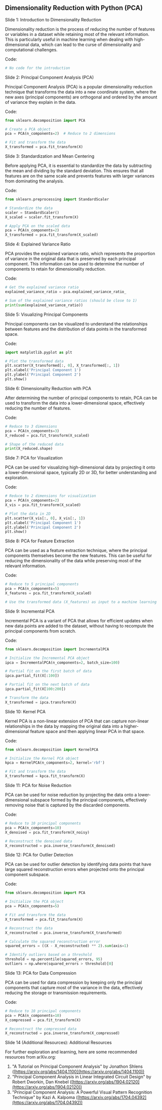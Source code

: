 ## Dimensionality Reduction with Python (PCA)
Slide 1: Introduction to Dimensionality Reduction

Dimensionality reduction is the process of reducing the number of features or variables in a dataset while retaining most of the relevant information. This is particularly useful in machine learning when dealing with high-dimensional data, which can lead to the curse of dimensionality and computational challenges.

Code:

```python
# No code for the introduction
```

Slide 2: Principal Component Analysis (PCA)

Principal Component Analysis (PCA) is a popular dimensionality reduction technique that transforms the data into a new coordinate system, where the new axes (principal components) are orthogonal and ordered by the amount of variance they explain in the data.

Code:

```python
from sklearn.decomposition import PCA

# Create a PCA object
pca = PCA(n_components=2)  # Reduce to 2 dimensions

# Fit and transform the data
X_transformed = pca.fit_transform(X)
```

Slide 3: Standardization and Mean Centering

Before applying PCA, it is essential to standardize the data by subtracting the mean and dividing by the standard deviation. This ensures that all features are on the same scale and prevents features with larger variances from dominating the analysis.

Code:

```python
from sklearn.preprocessing import StandardScaler

# Standardize the data
scaler = StandardScaler()
X_scaled = scaler.fit_transform(X)

# Apply PCA on the scaled data
pca = PCA(n_components=2)
X_transformed = pca.fit_transform(X_scaled)
```

Slide 4: Explained Variance Ratio

PCA provides the explained variance ratio, which represents the proportion of variance in the original data that is preserved by each principal component. This information can be used to determine the number of components to retain for dimensionality reduction.

Code:

```python
# Get the explained variance ratio
explained_variance_ratio = pca.explained_variance_ratio_

# Sum of the explained variance ratios (should be close to 1)
print(sum(explained_variance_ratio))
```

Slide 5: Visualizing Principal Components

Principal components can be visualized to understand the relationships between features and the distribution of data points in the transformed space.

Code:

```python
import matplotlib.pyplot as plt

# Plot the transformed data
plt.scatter(X_transformed[:, 0], X_transformed[:, 1])
plt.xlabel('Principal Component 1')
plt.ylabel('Principal Component 2')
plt.show()
```

Slide 6: Dimensionality Reduction with PCA

After determining the number of principal components to retain, PCA can be used to transform the data into a lower-dimensional space, effectively reducing the number of features.

Code:

```python
# Reduce to 3 dimensions
pca = PCA(n_components=3)
X_reduced = pca.fit_transform(X_scaled)

# Shape of the reduced data
print(X_reduced.shape)
```

Slide 7: PCA for Visualization

PCA can be used for visualizing high-dimensional data by projecting it onto a lower-dimensional space, typically 2D or 3D, for better understanding and exploration.

Code:

```python
# Reduce to 2 dimensions for visualization
pca = PCA(n_components=2)
X_vis = pca.fit_transform(X_scaled)

# Plot the data in 2D
plt.scatter(X_vis[:, 0], X_vis[:, 1])
plt.xlabel('Principal Component 1')
plt.ylabel('Principal Component 2')
plt.show()
```

Slide 8: PCA for Feature Extraction

PCA can be used as a feature extraction technique, where the principal components themselves become the new features. This can be useful for reducing the dimensionality of the data while preserving most of the relevant information.

Code:

```python
# Reduce to 5 principal components
pca = PCA(n_components=5)
X_features = pca.fit_transform(X_scaled)

# Use the transformed data (X_features) as input to a machine learning model
```

Slide 9: Incremental PCA

Incremental PCA is a variant of PCA that allows for efficient updates when new data points are added to the dataset, without having to recompute the principal components from scratch.

Code:

```python
from sklearn.decomposition import IncrementalPCA

# Initialize the Incremental PCA object
ipca = IncrementalPCA(n_components=2, batch_size=100)

# Partial fit on the first batch of data
ipca.partial_fit(X[:100])

# Partial fit on the next batch of data
ipca.partial_fit(X[100:200])

# Transform the data
X_transformed = ipca.transform(X)
```

Slide 10: Kernel PCA

Kernel PCA is a non-linear extension of PCA that can capture non-linear relationships in the data by mapping the original data into a higher-dimensional feature space and then applying linear PCA in that space.

Code:

```python
from sklearn.decomposition import KernelPCA

# Initialize the Kernel PCA object
kpca = KernelPCA(n_components=2, kernel='rbf')

# Fit and transform the data
X_transformed = kpca.fit_transform(X)
```

Slide 11: PCA for Noise Reduction

PCA can be used for noise reduction by projecting the data onto a lower-dimensional subspace formed by the principal components, effectively removing noise that is captured by the discarded components.

Code:

```python
# Reduce to 10 principal components
pca = PCA(n_components=10)
X_denoised = pca.fit_transform(X_noisy)

# Reconstruct the denoised data
X_reconstructed = pca.inverse_transform(X_denoised)
```

Slide 12: PCA for Outlier Detection

PCA can be used for outlier detection by identifying data points that have large squared reconstruction errors when projected onto the principal component subspace.

Code:

```python
from sklearn.decomposition import PCA

# Initialize the PCA object
pca = PCA(n_components=5)

# Fit and transform the data
X_transformed = pca.fit_transform(X)

# Reconstruct the data
X_reconstructed = pca.inverse_transform(X_transformed)

# Calculate the squared reconstruction error
squared_errors = ((X - X_reconstructed) ** 2).sum(axis=1)

# Identify outliers based on a threshold
threshold = np.percentile(squared_errors, 95)
outliers = np.where(squared_errors > threshold)[0]
```

Slide 13: PCA for Data Compression

PCA can be used for data compression by keeping only the principal components that capture most of the variance in the data, effectively reducing the storage or transmission requirements.

Code:

```python
# Reduce to 10 principal components
pca = PCA(n_components=10)
X_compressed = pca.fit_transform(X)

# Reconstruct the compressed data
X_reconstructed = pca.inverse_transform(X_compressed)
```

Slide 14 (Additional Resources): Additional Resources

For further exploration and learning, here are some recommended resources from arXiv.org:

1. "A Tutorial on Principal Component Analysis" by Jonathon Shlens ([https://arxiv.org/abs/1404.1100](https://arxiv.org/abs/1404.1100))
2. "Principal Component Analysis in Linear Integrated Circuit Design" by Robert Dworkin, Dan Knebel ([https://arxiv.org/abs/1904.02120](https://arxiv.org/abs/1904.02120))
3. "Principal Component Analysis: A Powerful Visual Pattern Recognition Technique" by Kazi A. Kalpoma ([https://arxiv.org/abs/1704.04392](https://arxiv.org/abs/1704.04392))

